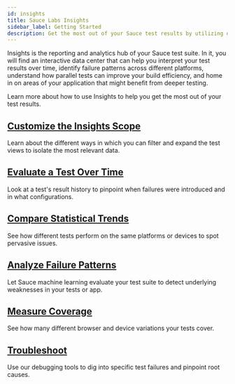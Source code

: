 ```yaml
---
id: insights
title: Sauce Labs Insights
sidebar_label: Getting Started
description: Get the most out of your Sauce test results by utilizing our machine learning driven interpretation of your test data.
---
```


Insights is the reporting and analytics hub of your Sauce test suite. In it, you will find an interactive data center that can help you interpret your test results over time, identify failure patterns across different platforms, understand how parallel tests can improve your build efficiency, and home in on areas of your application that might benefit from deeper testing.

Learn more about how to use Insights to help you get the most out of your test results.

<div className="box-wrapper" markdown="1">
  <div className="box box1 card">
    <div className="container">
    <h2><a href="/insights/scope">Customize the Insights Scope</a></h2>
    <p>Learn about the different ways in which you can filter and expand the test views to isolate the most relevant data.</p>
    </div>
  </div>
  <div className="box box2 card">
    <div className="container">
    <h2><a href="/insights/history">Evaluate a Test Over Time</a></h2>
    <p>Look at a test's result history to pinpoint when failures were introduced and in what configurations.</p>
    </div>
  </div>
  <div className="box box3 card">
    <div className="container">
    <h2><a href="/insights/trends">Compare Statistical Trends</a></h2>
    <p>See how different tests perform on the same platforms or devices to spot pervasive issues.</p>
    </div>
  </div>
  <div className="box box4 card">
    <div className="container">
    <h2><a href="/insights/failure-analysis">Analyze Failure Patterns</a></h2>
    <p>Let Sauce machine learning evaluate your test suite to detect underlying weaknesses in your tests or app.</p>
    </div>
  </div>
  <div className="box box5 card">
    <div className="container">
    <h2><a href="/insights/coverage">Measure Coverage</a></h2>
    <p>See how many different browser and device variations your tests cover.</p>
    </div>
  </div>
  <div className="box box6 card">
    <div className="container">
    <h2><a href="/insights/debug">Troubleshoot</a></h2>
    <p>Use our debugging tools to dig into specific test failures and pinpoint root causes.</p>
    </div>
  </div>
</div>
